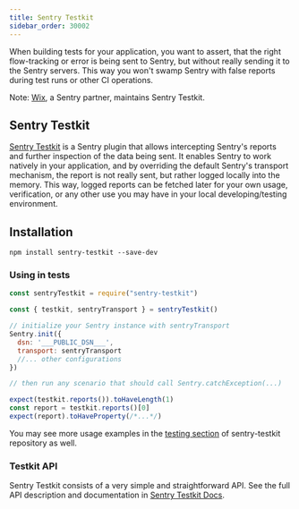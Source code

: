```yaml
---
title: Sentry Testkit
sidebar_order: 30002
---
```


When building tests for your application, you want to assert, that the right flow-tracking or error is being sent to Sentry, but without really sending it to the Sentry servers. This way you won't swamp Sentry with false reports during test runs or other CI operations.

Note: [Wix](https://wix.github.io/sentry-testkit/), a Sentry partner, maintains Sentry Testkit.

## Sentry Testkit

[Sentry Testkit](https://wix.github.io/sentry-testkit/) is a Sentry plugin that allows intercepting Sentry's reports and further inspection of the data being sent. It enables Sentry to work natively in your application, and by overriding the default Sentry's transport mechanism, the report is not really sent, but rather logged locally into the memory. This way, logged reports can be fetched later for your own usage, verification, or any other use you may have in your local developing/testing environment.

## Installation

```
npm install sentry-testkit --save-dev
```

### Using in tests

```javascript
const sentryTestkit = require("sentry-testkit")

const { testkit, sentryTransport } = sentryTestkit()

// initialize your Sentry instance with sentryTransport
Sentry.init({
  dsn: '___PUBLIC_DSN___',
  transport: sentryTransport
  //... other configurations
})

// then run any scenario that should call Sentry.catchException(...)

expect(testkit.reports()).toHaveLength(1)
const report = testkit.reports()[0]
expect(report).toHaveProperty(/*...*/)
```

You may see more usage examples in the [testing section](https://github.com/wix/sentry-testkit/tree/master/test) of sentry-testkit repository as well.

### Testkit API

Sentry Testkit consists of a very simple and straightforward API.
See the full API description and documentation in [Sentry Testkit Docs](https://wix.github.io/sentry-testkit/).
